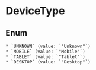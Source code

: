 # DeviceType

## Enum

    * `UNKNOWN` (value: `"Unknown"`)
    * `MOBILE` (value: `"Mobile"`)
    * `TABLET` (value: `"Tablet"`)
    * `DESKTOP` (value: `"Desktop"`)

